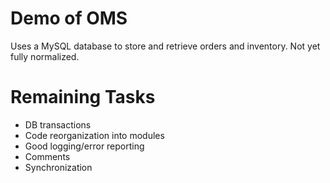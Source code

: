Demo of OMS
===========
Uses a MySQL database to store and retrieve orders and inventory.
Not yet fully normalized.

Remaining Tasks
===============
- DB transactions
- Code reorganization into modules
- Good logging/error reporting
- Comments
- Synchronization
